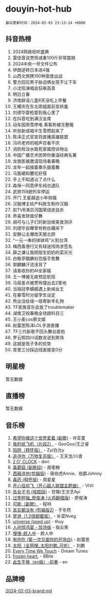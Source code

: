 # douyin-hot-hub

`最后更新时间：2024-02-03 23:13:14 +0800`

## 抖音热榜

1. 2024网络视听盛典
1. 雷佳音说贾玲减重100斤非常震撼
1. 2024中央一号文件公布
1. 伊朗逆转日本进4强
1. 山西文旅携100种面食出战
1. 警方回应男子胁迫俩女孩不让下车
1. 小沈阳演唱会狂飙高音
1. 明日立春
1. 济南辟谣儿童8天没吃上早餐
1. 王耀庆在东北雨姐面前变娇羞
1. 刘德华耍枪耍到我心里了
1. 在抖音吃到满汉全席
1. 动车因雨雪停电 乘客称被冻整晚
1. 听张新成唱半生雪燃起来了
1. 陈泽正式官宣将直播英雄联盟
1. 冯巩老师的相声百看不厌
1. 消防栓没水致死家属控诉物业
1. 中国广播艺术团带你重温经典名著
1. 龙兽医被邀请现场看春晚
1. 龙年一起接着奏乐接着舞
1. 马面裙和簪花好搭
1. 手上不知道沾了点什么
1. 森保一同意伊东纯也退队
1. 武铁159趟列车停运
1. 开门 王星越送小年祝福
1. 汉服博主给产科医生制作汉服
1. 前TVB演员河国荣烧炭自杀
1. 恭喜发财蛋仔舞
1. 胡可与儿子们的新加坡美食测评
1. 刘德华自曝曾有粉丝藏床下
1. 安静公主爆改天狼北顾
1. “一元一串的钵钵鸡”火到台湾
1. 梅西香港行又有球迷闯场求签名
1. 薛之谦让我把陌生奶奶的菜买光
1. 白敬亭腼腆社恐版手势舞
1. 郭麒麟汗流浃背了
1. 请查收你的AI全家福
1. 王一博被无故预定航班
1. 马丽差点被贾玲撞出去2里地
1. 当销冠李蠕蠕遇上新闻女王
1. 在暴雪时分留学生设定
1. 熊出没给瑶一瑶寄新年礼物
1. TF家族音乐会放了troublemaker
1. 湖南卫视春晚全场跳科目三
1. 王小麦cos蔡文姬
1. 赵露思陈泽LOL手游直播
1. TF三代新歌不回头舞台直拍
1. 罗云熙四川话数龙说到笑场
1. 这就是孩子多的优势
1. 库里三分踩边线直接变0分

## 明星榜

暂无数据

## 直播榜

暂无数据

## 音乐榜

1. [希望你被这个世界爱着 (副歌)](https://sf3-cdn-tos.douyinstatic.com/obj/tos-cn-ve-2774/oUHCmWQfZlE3QQBKBeD8rCFLpJzPgCpImhsxMt) - 许亚童
1. [我的纸飞机（片段2）](https://sf3-cdn-tos.douyinstatic.com/obj/tos-cn-ve-2774/oM2ZrKcg2CD5AeRB2gkeXOFB1IxAGJdZPazYHf) - GooGoo/王之睿
1. [陷阱（释怀版）](https://sf5-hl-cdn-tos.douyinstatic.com/obj/tos-cn-ve-2774/oE8C21LeZrzKLDFfQYgMzx4GAIHageG5IzayY7) - Zy/白允y
1. [追寻你（万物复苏版）](https://sf5-hl-cdn-tos.douyinstatic.com/obj/tos-cn-ve-2774/oYeAZJsbjIDit9APmBg8u6uDUQnHmoCf3gbo74) - 王天戈/川青
1. [2 O' CLOCK](https://sf5-hl-cdn-tos.douyinstatic.com/obj/tos-cn-ve-2774/oIUBICeqlYQHTigCBOnCMlwBZJkgiBjt1oDfbg) - dori
1. [毒蘑菇 (副歌段)](https://sf3-cdn-tos.douyinstatic.com/obj/tos-cn-ve-2774/ocDEUsfdLjxnlFXtfogBCiQCEqYB7QZgZ8VViM) - 周笔畅
1. [西厢寻他(剪辑版)](https://sf5-hl-cdn-tos.douyinstatic.com/obj/tos-cn-ve-2774/oUsAVfAQKlRNxEv5qxvIB8o5qmIWUcXbzJKJhw) - 唐伯虎Annie、伯爵Johnny
1. [毒药 (释怀版)](https://sf5-hl-cdn-tos.douyinstatic.com/obj/tos-cn-ve-2774/oYILMEAzspdZBIzy4frJNB8ZHPHWAhiwowd4Ad) - 周星星
1. [开心往前飞（开心超人联盟主题曲）](https://sf5-hl-cdn-tos.douyinstatic.com/obj/tos-cn-ve-2774/9d8fb7c82cf1421fb93a9fe925275e0a) - VIVI
1. [告女子书 (戏腔段)](https://sf5-hl-cdn-tos.douyinstatic.com/obj/tos-cn-ve-2774/osCCzFxWgstBDi92ZfBB4ht7gQENBmQMAl0eI6) - 甘璐/王文艺Ayi
1. [过季短袖_廖俊涛 (火鸡翻唱版)](https://sf6-cdn-tos.douyinstatic.com/obj/tos-cn-ve-2774/ogQVJl0tRBKxQgZji7YClFEBrVDeHpPTWfCZbQ) - 廖俊涛
1. [可能（副歌）](https://sf6-cdn-tos.douyinstatic.com/obj/tos-cn-ve-2774/cde1731888894259b333569393c2fb51) - 程响
1. [其实都没有 (剪辑版2)](https://sf5-hl-cdn-tos.douyinstatic.com/obj/tos-cn-ve-2774/oEBNQenHZtBhxYjGgUDQk0BCHTigQafgFlbQ7k) - 于冬然
1. [梦游（1.2倍甜蜜版）](https://sf3-cdn-tos.douyinstatic.com/obj/tos-cn-ve-2774/o4gyAUm8hwufoEABmwVIiQtHsFuGzAEEWtNMzo) - 补菜Nveg
1. [universe (sped up)](https://sf5-hl-cdn-tos.douyinstatic.com/obj/tos-cn-ve-2774/oIQnurQLDCsdYeegkM4CKuVb23MZBXtX6QB8bv) - thuy
1. [人间惊鸿宴 - 现场版](https://sf3-cdn-tos.douyinstatic.com/obj/tos-cn-ve-2774/osF4mrPePAf2Yv8Wfr5fATCHZwL5h1QiGQAKwz) - 指尖笑
1. [慢慢-颜人中](https://sf6-cdn-tos.douyinstatic.com/obj/tos-cn-ve-2774/ocjHNfBXdBxQNC8ZGAeoLMFTUgtBg8bkExunDC) - 颜人中
1. [有你在 (第一次见面你的开场白)](https://sf3-cdn-tos.douyinstatic.com/obj/tos-cn-ve-2774/oAthrQ3ClJBfI57uBoFEgNDYtNCZ0TSYQQfxQ0) - 赵露思
1. [太阳（全网搜_太阳刘鹏_可听）](https://sf5-hl-cdn-tos.douyinstatic.com/obj/tos-cn-ve-2774/ogWbyIQnlBFImVbeDocRdCIYtBHlbJXgfZMvgz) - 刘鹏
1. [Every Time We Touch](https://sf5-hl-cdn-tos.douyinstatic.com/obj/tos-cn-ve-2774/ogN6lUKQeBBfEVhIOMikG1CcJjugxk1tztZyhP) - Dream Tunes
1. [frozen heart.](https://sf3-cdn-tos.douyinstatic.com/obj/tos-cn-ve-2774/oIIWJfyjIACZA9zQMtnJ6hQQhFC4vhCupoRBsO) - 8Bite
1. [此生不换（en版）-前奏](https://sf5-hl-cdn-tos.douyinstatic.com/obj/tos-cn-ve-2774/oMDvUGwhKrKYDEqXiMYEwxZqBWIJFA92CiLAO) - en

## 品牌榜

[2024-02-03-brand.md](2024-02-03-brand.md)

